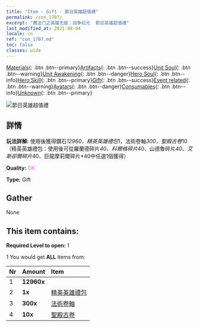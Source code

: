 ```yaml
---
title: "Item - Gift - 節日英雄超值禮"
permalink: /con_1707/
excerpt: "魔法门之英雄无敌：战争纪元  節日英雄超值禮"
last_modified_at: 2021-08-04
locale: cn
ref: "con_1707.md"
toc: false
classes: wide
---
```

 [Materials](/ItemsCN/){: .btn .btn--primary}[Artifacts](/ItemsCN/Artifacts/){: .btn .btn--success}[Unit Soul](/ItemsCN/UnitSoul/){: .btn .btn--warning}[Unit Awakening](/ItemsCN/UnitAwakening/){: .btn .btn--danger}[Hero Soul](/ItemsCN/HeroSoul/){: .btn .btn--info}[Hero Skill](/ItemsCN/HeroSkill/){: .btn .btn--primary}[Gift](/ItemsCN/Gift/){: .btn .btn--success}[Event related](/ItemsCN/Events/){: .btn .btn--warning}[Avatars](/ItemsCN/Avatars/){: .btn .btn--danger}[Consumables](/ItemsCN/Consumables/){: .btn .btn--info}[Unknown](/ItemsCN/Unknown/){: .btn .btn--primary}

 ![節日英雄超值禮](/images/t/i_907323.png)

## 詳情
 **玩法詳解:** 使用後獲得鑽石*12960，精英英雄禮包*1，法術卷軸*300，聖殿古卷*10（精英英雄禮包：使用後可從羅蘭德碎片*40、科爾格碎片*40、山德魯碎片*40、艾斯卻爾碎片*40、巨龍摩莉爾碎片*40中任選1個獲得）

 **Quality:** <span style="color: #DA70D6">OK</span>

 **Type:** Gift

## Gather

  None

## This item contains:

 **Required Level to open:** 1

 1 You would get **ALL** items  from:

  | Nr | Amount |     Item    |
  |:---|:-------|:------------|
  | 1 |  **12960x** | <i class="fas fa-gem"/> |  | 
  | 2 |  **1x** | [精英英雄禮包](/cn/Items/con_1696/) |  | 
  | 3 |  **300x** | [法術卷軸](/cn/Items/con_694/) |  | 
  | 4 |  **10x** | [聖殿古卷](/cn/Items/con_697/) |  | 
